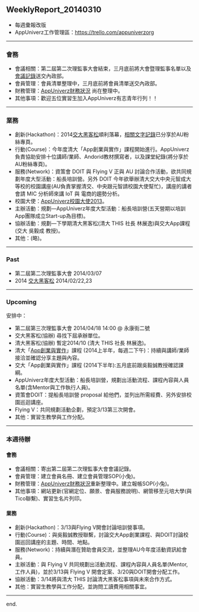 ## WeeklyReport_20140310

* 每週彙報改版
* AppUniverz工作管理區：https://trello.com/appuniverzorg

----------------------------
### 會務
* 會議相關：第二屆第二次理監事大會結束，三月底前將大會暨理監事名單以及[會議記錄](https://drive.google.com/file/d/0Byfxakd_Uoa5cG9KMWt5dXhVbDA/edit?usp=sharing)送交內政部。
* 會員管理：會員清單整理中，三月底前將會員清單送交內政部。
* 財務管理：[AppUniverz財務狀況](http://bit.ly/AU-Finance) 尚在整理中。
* 其他事項：歡迎五位實習生加入AppUniverz有志青年行列！！

----------------------------
### 業務
* 創新(Hackathon)：2014[交大黑客松](http://hackathon.nctu.edu.tw/index.html#flow)順利落幕，[相關文字記錄](http://www.bnext.com.tw/article/view/id/31227)已分享於AU粉絲專頁。
* 行動(Course)：今年度清大「App創業與實作」課程開始進行。AppUniverz負責協助安排十位講師/業師、Andorid教材撰寫者，以及課堂紀錄(將分享於AU粉絲專頁)。
* 服務(Network)：資策會 DOIT 與 Flying V 正與 AU 討論合作活動，欲共同規劃年度大型活動：船長培訓營。另外 DOIT 今年欲舉辦清大交大中央元智成大等校的校園講座(AU負責掌握清交、中央跟元智請校園大使幫忙)，講座的講者會請 MIC 分析師來講 IoT 與 電商的趨勢分析。
* 校園大使：[AppUniverz校園大使2013](https://aucampus2013.hackpad.com/)。
* 主辦活動：規劃—AppUniverz年度大型活動：船長培訓營(五天營期以培訓App團隊成立Start-up為目標)。
* 協辦活動：規劃—下學期清大黑客松(清大 THIS 社長 林展逸)與交大App課程(交大 吳毅成 教授)。
* 其他：(略)。

----------------------------
### Past

* 第二屆第二次理監事大會 2014/03/07 
* 2014 [交大黑客松](http://www.bnext.com.tw/article/view/id/31227) 2014/02/22,23

----------------------------
### Upcoming 

安排中：

* 第二屆第三次理監事大會 2014/04/18  14:00 @ 永康街二號
* 交大黑客松(協辦) 尋找下屆承辦單位。
* 清大黑客松(協辦) 暫定2014/10 (清大 THIS 社長 林展逸)。
* 清大「[App創業與實作](https://drive.google.com/folderview?id=0Byfxakd_Uoa5Rmctd3BMSVFCTjg&usp=sharing)」課程 (2014上半年，每週二下午)：持續與講師/業師接洽並確認分享主題與內容。
* 交大「App創業與實作」課程 (2014下半年):五月底前跟吳毅誠教授確認課綱。
* AppUniverz年度大型活動：船長培訓營，規劃出活動流程、課程內容與人員名單(含Mentor與工作執行人員)。
* 資策會DOIT：提船長培訓營 proposal 給他們，並列出所需經費、另外安排校園巡迴講座。
* Flying V：共同規劃活動企劃，預定3/13第三次開會。
* 其他：實習生教學與工作分配。

----------------------------
### 本週待辦

#### 會務
* 會議相關：寄出第二屆第二次理監事大會會議記錄。
* 會員管理：建立會員名冊、建立會員管理SOP(小兔)。
* 財務管理：[AppUniverz財務狀況](http://bit.ly/AU-Finance)重新整理中。建立報帳SOP(小兔)。
* 其他事項：網站更新(官網定位、願景、會員服務說明)、網管移至元培大學(與Tico聯繫)、實習生名片列印。

#### 業務
* 創新(Hackathon)：3/13與Flying V開會討論培訓營事項。
* 行動(Course)：與吳毅誠教授聯繫，討論交大App創業課程、與DOIT討論校園巡回講座的主題、時間、地點。
* 服務(Network)：持續與潛在贊助會員交流，並整理AU今年度活動資訊給會員。
* 主辦活動：與 Flying V 共同規劃出活動流程、課程內容與人員名單(Mentor, 工作人員)，並於3/13與 Flying V 開會定案、3/20與DOIT開會分配工作。
* 協辦活動：3/14將與清大 THIS 討論清大黑客松事項與未來合作方式。
* 其他：實習生教學與工作分配，並詢問工讀費用相關事宜。

----------------------------
end.
